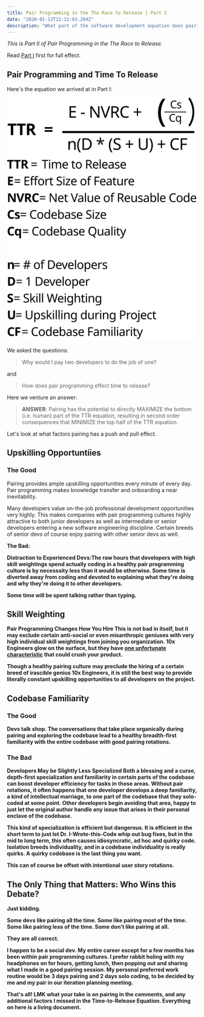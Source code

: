```yaml
---
title: Pair Programming in the The Race to Release | Part 2
date: "2020-01-13T22:12:03.284Z"
description: "What part of the software development equation does pairing improve?"
---
```


<i>This is Part II of Pair Programming in the The Race to Release.</i>

Read [Part I](/pair-programmaing-in-the-race-to-release/) first for full effect.

<h2>Pair Programming and Time To Release</h2>

Here's the equation we arrived at in Part I:

<img src="./FinalEquation.svg" alt="final_equation" class="equation">

We asked the questions:

<blockquote>Why would I pay two developers to do the job of one?</blockquote>

and

<blockquote>How does pair programming effect time to release?</blockquote>

Here we venture an answer:

<blockquote><b>ANSWER</b>: Pairing has the potential to directly MAXIMIZE the bottom (i.e. human) part of the TTR equation, resulting in second order consequences that MINIMIZE the top half of the TTR equation.</blockquote>

Let's look at what factors pairing has a push and pull effect.

<h2>Upskilling Opportuntiies</h2>

<h3>The Good</h3>

Pairing provides ample upskilling opportunities every minute of every day. Pair programming makes knowledge transfer and onboarding a near inevitability.

Many developers value on-the-job professional development opportunities very highly. This makes companies with pair programming cultures highly attractive to both junior developers as well as intermediate or senior developers entering a new software engineering discipline. Certain breeds of senior devs of course enjoy pairing with other senior devs as well.

<b>The Bad:</br>

<b>Distraction to Experienced Devs:</b>The raw hours that developers with high skill weightings spend actually coding in a healthy pair programming culture is by necesssity less than it would be otherwise. Some time is diverted away from coding and devoted to explaining what they're doing and why they're doing it to other developers.

Some time will be spent talking rather than typing.

<h2>Skill Weighting</h2>

<b>Pair Programming Changes How You Hire</b> This is not bad in itself, but it may exclude certain anti-social or even misanthropic geniuses with very high individual skill weightings from joining you organization. 10x Engineers glow on the surface, but they have [one unfortunate characteristic](/the-problem-with-10x-engineers/) that could crush your product.

Though a healthy pairing culture may preclude the hiring of a certain breed of irascible genius 10x Engineers, it is still the best way to provide literally constant upskilling opportunities to all developers on the project.

<h2>Codebase Familiarity</h2>

<h3>The Good</h3>

Devs talk shop. The conversations that take place organically during pairing and exploring the codebase lead to a healthy breadth-first familiarity with the entire codebase with good pairing rotations.

<h3>The Bad</h3>

<b>Developers May be Slightly Less Specialized</b> Both a blessing and a curse, depth-first specialization and familiarity in certain parts of the codebase can boost developer efficiency for tasks in those areas. Without pair rotations, it often happens that one developer develops a deep familiarity, a kind of intellectual marriage, to one part of the codebase that they solo-coded at some point. Other developers begin avoiding that area, happy to just let the original author handle any issue that arises in their personal enclave of the codebase.

This kind of specialization is efficient but dangerous. It is efficient in the short term to just let Dr. I-Wrote-this-Code whip out bug fixes, but in the mid to long term, this often causes idiosyncratic, ad hoc and quirky code. Isolation breeds individuality, and in a codebase individuality is really quirks. A quirky codebase is the last thing you want.

This can of course be offset with intentional user story rotations.

<h2>The Only Thing that Matters: Who Wins this Debate?</h2>

Just kidding.

Some devs like pairing all the time. Some like pairing most of the time. Some like pairing less of the time. Some don’t like pairing at all.

They are all correct.

I happen to be a social dev. My entire career except for a few months has been within pair programming cultures. I prefer rabbit holing with my headphones on for hours, getting lunch, then popping out and sharing what I made in a good pairing session. My personal preferred work routine would be 3 days pairing and 2 days solo coding, to be decided by me and my pair in our iteration planning meeting.

That's all! LMK what your take is on pairing in the comments, and any additional factors I missed in the Time-to-Release Equation. Everything on here is a living document.
